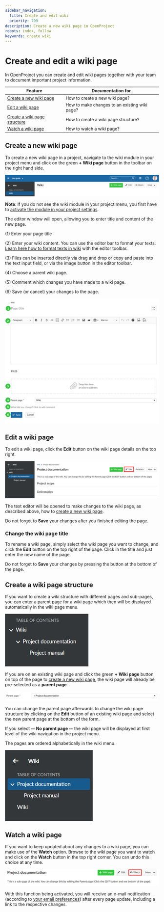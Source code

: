 ```yaml
---
sidebar_navigation:
  title: Create and edit wiki
  priority: 799
description: Create a new wiki page in OpenProject
robots: index, follow
keywords: create wiki
---
```


# Create and edit a wiki page

In OpenProject you can create and edit wiki pages together with your team to document important project information.

| Feature                                                      | Documentation for                             |
| ------------------------------------------------------------ | --------------------------------------------- |
| [Create a new wiki page](#create-a-new-wiki-page)            | How to create a new wiki page?                |
| [Edit a wiki page](#edit-a-wiki-page)                        | How to make changes to an existing wiki page? |
| [Create a wiki page structure](#create-a-wiki-page-structure) | How to create a wiki page structure?          |
| [Watch a wiki page](#watch-a-wiki-page)                      | How to watch a wiki page?                     |

## Create a new wiki page

To create a new wiki page in a project, navigate to the wiki module in your project menu and click on the green **+ Wiki page** button in the toolbar on the right hand side.

![create-wiki-page](1568198706474.png)

<div class="alert alert-info" role="alert">

**Note**: If you do not see the wiki module in your project menu, you first have to [activate the module in your project settings](../../projects).

</div>

The editor window will open, allowing you to enter title and content of the new page.

(1) Enter your page title

(2) Enter your wiki content. You can use the editor bar to format your texts.  [Learn here how to format texts in wiki](#wiki) with the editor toolbar.

(3) Files can be inserted directly via drag and drop or copy and paste into the text input field, or via the image button in the editor toolbar.

(4) Choose a parent wiki page.

(5) Comment which changes you have made to a wiki page.

(6) Save (or cancel) your changes to the page.

![create-wiki](create-wiki-1568199670933.png)

## Edit a wiki page

To edit a wiki page, click the **Edit** button on the wiki page details on the top right.

![edit-wiki-page](edit-wiki-page.png)

The text editor will be opened to make changes to the wiki page, as described above, how to [create a new wiki page](#create-a-new-wiki).

Do not forget to **Save** your changes after you finished editing the page.

### Change the wiki page title

To rename a wiki page, simply select the wiki page you want to change, and click the **Edit** button on the top right of the page. Click in the title and just enter the new name of the page.

Do not forget to **Save** your changes by pressing the button at the bottom of the page.

## Create a wiki page structure

If you want to create a wiki structure with different pages and sub-pages, you can enter a parent page for a wiki page which then will be displayed automatically in the wiki page menu.

![wiki-page-structure](1568209656591.png)

If you are on an existing wiki page and click the green **+ Wiki page** button on top of the page to [create a new wiki page](#create-a-new-wiki-page), the wiki page will already be pre-selected as a **parent page**.

![wiki-parent-page](1568209633619.png)

You can change the parent page afterwards to change the wiki page structure by clicking on the **Edit** button of an existing wiki page and select the new parent page at the bottom of the form.

If you select **-- No parent page --** the wiki page will be displayed at first level of the wiki navigation in the project menu.

The pages are ordered alphabetically in the wiki menu.

![wiki-page-structure](1568210445539.png)

## Watch a wiki page

If you want to keep updated about any changes to a wiki page, you can make use of the **Watch** option. Browse to the wiki page you want to watch and click on the **Watch** button in the top right corner. You can undo this choice at any time.

![watch-wiki](watch-wiki.png)

With this function being activated, you will receive an e-mail notification (according to [your email preferences](../../../getting-started/#email-notifications)) after every page update, including a link to the respective changes.

